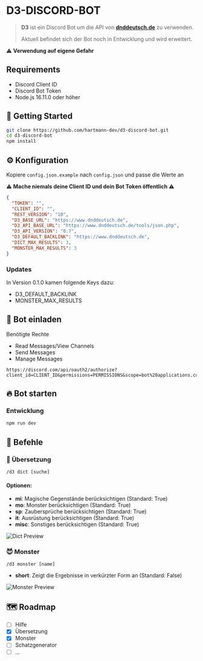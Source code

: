 # D3-DISCORD-BOT

> **D3** ist ein Discord Bot um die API von **[dnddeutsch.de](https://www.dnddeutsch.de/api/)** zu verwenden.
>
> Aktuell befindet sich der Bot noch in Entwicklung und wird erweitert.

⚠️ **Verwendung auf eigene Gefahr**

## Requirements

- Discord Client ID
- Discord Bot Token
- Node.js 16.11.0 oder höher

## 🚀 Getting Started

```sh
git clone https://github.com/hartmann-dev/d3-discord-bot.git
cd d3-discord-bot
npm install
```

## ⚙️ Konfiguration

Kopiere `config.json.example` nach `config.json` und passe die Werte an

⚠️ **Mache niemals deine Client ID und dein Bot Token öffentlich** ⚠️

```json
{
  "TOKEN": "",
  "CLIENT_ID": "",
  "REST_VERSION": "10",
  "D3_BASE_URL": "https://www.dnddeutsch.de",
  "D3_API_BASE_URL": "https://www.dnddeutsch.de/tools/json.php",
  "D3_API_VERSION": "0.7",
  "D3_DEFAULT_BACKLINK": "https://www.dnddeutsch.de",
  "DICT_MAX_RESULTS": 3,
  "MONSTER_MAX_RESULTS": 3
}
```

### Updates

In Version 0.1.0 kamen folgende Keys dazu:

- D3_DEFAULT_BACKLINK
- MONSTER_MAX_RESULTS

## 🎂 Bot einladen

Benötigte Rechte

- Read Messages/View Channels
- Send Messages
- Manage Messages

```
https://discord.com/api/oauth2/authorize?client_id=CLIENT_ID&permissions=PERMISSIONS&scope=bot%20applications.commands
```

## 🔥 Bot starten

### Entwicklung

```sh
npm run dev
```

## 📝 Befehle

### 🔎 Übersetzung

`/d3 dict [suche]`

#### Optionen:

- **mi**: Magische Gegenstände berücksichtigen (Standard: True)
- **mo**: Monster berücksichtigen (Standard: True)
- **sp**: Zaubersprüche berücksichtigen (Standard: True)
- **it**: Ausrüstung berücksichtigen (Standard: True)
- **misc**: Sonstiges berücksichtigen (Standard: True)

![Dict Preview](https://user-images.githubusercontent.com/606560/186257596-af1cb7af-b2fd-4b2f-900b-0b7aa4933067.png)

### 😈 Monster

`/d3 monster [name]`

- **short**: Zeigt die Ergebnisse in verkürzter Form an (Standard: False)

![Monster Preview](https://user-images.githubusercontent.com/606560/186379531-50626264-3023-433a-bf75-c85a6fe37dae.png)


## 🗺 Roadmap

- [ ] Hilfe
- [x] Übersetzung
- [x] Monster
- [ ] Schatzgenerator
- [ ] ...

